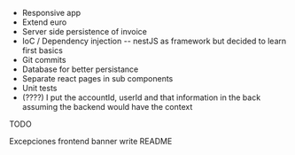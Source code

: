 * Responsive app
* Extend euro
* Server side persistence of invoice
* IoC / Dependency injection -- nestJS as framework but decided to learn first basics
* Git commits
* Database for better persistance
* Separate react pages in sub components
* Unit tests
* (????) I put the accountId, userId and that information in the back assuming the backend would have the context


TODO

Excepciones
frontend banner
write README